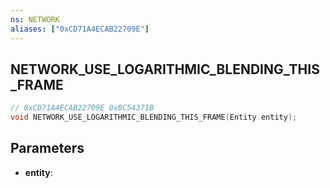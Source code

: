 ```yaml
---
ns: NETWORK
aliases: ["0xCD71A4ECAB22709E"]
---
```

## NETWORK_USE_LOGARITHMIC_BLENDING_THIS_FRAME

```c
// 0xCD71A4ECAB22709E 0xBC54371B
void NETWORK_USE_LOGARITHMIC_BLENDING_THIS_FRAME(Entity entity);
```

## Parameters
* **entity**: 


